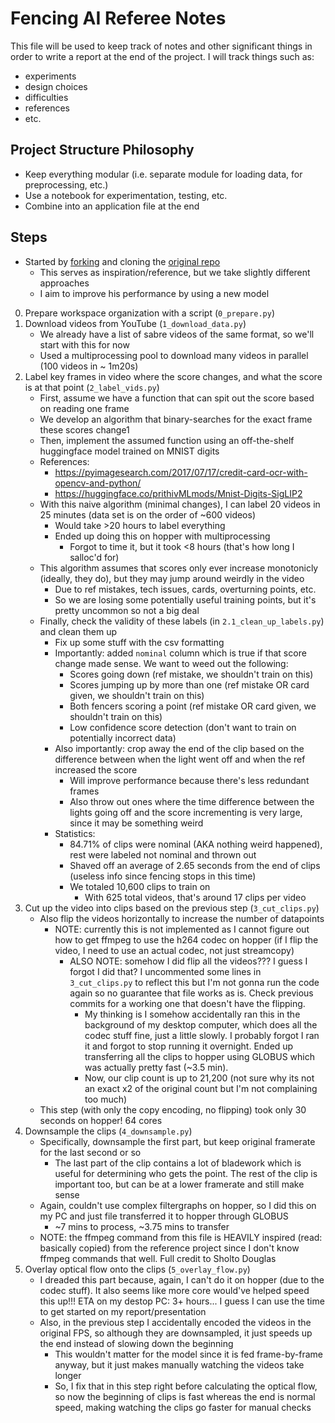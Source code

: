 # Fencing AI Referee Notes

This file will be used to keep track of notes and other significant things in order to write a report at the end of the project.
I will track things such as:
* experiments
* design choices
* difficulties
* references
* etc.

## Project Structure Philosophy
* Keep everything modular (i.e. separate module for loading data, for preprocessing, etc.)
* Use a notebook for experimentation, testing, etc.
* Combine into an application file at the end

## Steps
* Started by [forking](https://github.com/Nick0915/FencingAIRef) and cloning the [original repo](https://github.com/sholtodouglas/fencing-AI)
  * This serves as inspiration/reference, but we take slightly different approaches
  * I aim to improve his performance by using a new model

0) Prepare workspace organization with a script (`0_prepare.py`)
1) Download videos from YouTube (`1_download_data.py`)
    * We already have a list of sabre videos of the same format, so we'll start with this for now
    * Used a multiprocessing pool to download many videos in parallel (100 videos in ~ 1m20s)
2) Label key frames in video where the score changes, and what the score is at that point (`2_label_vids.py`)
    * First, assume we have a function that can spit out the score based on reading one frame
    * We develop an algorithm that binary-searches for the exact frame these scores change1
    * Then, implement the assumed function using an off-the-shelf huggingface model trained on MNIST digits
    * References:
      * https://pyimagesearch.com/2017/07/17/credit-card-ocr-with-opencv-and-python/
      * https://huggingface.co/prithivMLmods/Mnist-Digits-SigLIP2
    * With this naive algorithm (minimal changes), I can label 20 videos in 25 minutes (data set is on the order of ~600 videos)
      * Would take >20 hours to label everything
      * Ended up doing this on hopper with multiprocessing
        * Forgot to time it, but it took <8 hours (that's how long I salloc'd for)
    * This algorithm assumes that scores only ever increase monotonicly (ideally, they do), but they may jump around weirdly in the video
      * Due to ref mistakes, tech issues, cards, overturning points, etc.
      * So we are losing some potentially useful training points, but it's pretty uncommon so not a big deal
    * Finally, check the validity of these labels (in `2.1_clean_up_labels.py`) and clean them up
      * Fix up some stuff with the csv formatting
      * Importantly: added `nominal` column which is true if that score change made sense. We want to weed out the following:
        * Scores going down (ref mistake, we shouldn't train on this)
        * Scores jumping up by more than one (ref mistake OR card given, we shouldn't train on this)
        * Both fencers scoring a point (ref mistake OR card given, we shouldn't train on this)
        * Low confidence score detection (don't want to train on potentially incorrect data)
      * Also importantly: crop away the end of the clip based on the difference between when the light went off and when the ref increased the score
        * Will improve performance because there's less redundant frames
        * Also throw out ones where the time difference between the lights going off and the score incrementing is very large, since it may be something weird
      * Statistics:
        * 84.71% of clips were nominal (AKA nothing weird happened), rest were labeled not nominal and thrown out
        * Shaved off an average of 2.65 seconds from the end of clips (useless info since fencing stops in this time)
        * We totaled 10,600 clips to train on
          * With 625 total videos, that's around 17 clips per video
3) Cut up the video into clips based on the previous step (`3_cut_clips.py`)
    * Also flip the videos horizontally to increase the number of datapoints
      * NOTE: currently this is not implemented as I cannot figure out how to get ffmpeg to use the h264 codec on hopper (if I flip the video, I need to use an actual codec, not just streamcopy)
        * ALSO NOTE: somehow I did flip all the videos??? I guess I forgot I did that?
          I uncommented some lines in `3_cut_clips.py` to reflect this but I'm not gonna run the code again so no guarantee that file works as is. Check previous commits for a working one that doesn't have the flipping.
          * My thinking is I somehow accidentally ran this in the background of my desktop computer, which does all the codec stuff fine, just a little slowly. I probably forgot I ran it and forgot to stop running it overnight. Ended up transferring all the clips to hopper using GLOBUS which was actually pretty fast (~3.5 min).
          * Now, our clip count is up to 21,200 (not sure why its not an exact x2 of the original count but I'm not complaining too much)
    * This step (with only the copy encoding, no flipping) took only 30 seconds on hopper! 64 cores
4) Downsample the clips (`4_downsample.py`)
    * Specifically, downsample the first part, but keep original framerate for the last second or so
      * The last part of the clip contains a lot of bladework which is useful for determining who gets the point.
      The rest of the clip is important too, but can be at a lower framerate and still make sense
    * Again, couldn't use complex filtergraphs on hopper, so I did this on my PC and just file transferred it to hopper through GLOBUS
      * ~7 mins to process, ~3.75 mins to transfer
    * NOTE: the ffmpeg command from this file is HEAVILY inspired (read: basically copied) from the reference project since I don't know ffmpeg commands that well. Full credit to Sholto Douglas
5) Overlay optical flow onto the clips (`5_overlay_flow.py`)
    * I dreaded this part because, again, I can't do it on hopper (due to the codec stuff).
      It also seems like more core would've helped speed this up!!!
      ETA on my destop PC: 3+ hours... I guess I can use the time to get started on my report/presentation
    * Also, in the previous step I accidentally encoded the videos in the original FPS, so although they are downsampled, it just speeds up the end instead of slowing down the beginning
      * This wouldn't matter for the model since it is fed frame-by-frame anyway, but it just makes manually watching the videos take longer
      * So, I fix that in this step right before calculating the optical flow, so now the beginning of clips is fast whereas the end is normal speed, making watching the clips go faster for manual checks